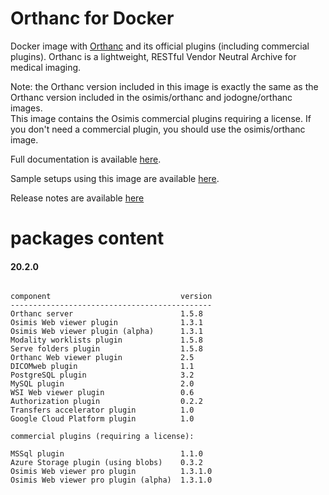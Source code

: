 # Orthanc for Docker
Docker image with [Orthanc](https://www.orthanc-server.com/) and its official plugins (including commercial plugins). Orthanc is a lightweight, RESTful Vendor Neutral Archive for medical imaging.

Note: the Orthanc version included in this image is exactly the same as the Orthanc version included in the osimis/orthanc and jodogne/orthanc images.  
This image contains the Osimis commercial plugins requiring a license.  If you don't need a commercial plugin, you should use the osimis/orthanc image.

Full documentation is available [here](https://osimis.atlassian.net/wiki/spaces/OKB/pages/26738689/How+to+use+osimis+orthanc+Docker+images).

Sample setups using this image are available [here](https://bitbucket.org/osimis/orthanc-setup-samples/).

Release notes are available [here](https://bitbucket.org/osimis/orthanc-builder/src/master/release-notes-docker-images.txt)


# packages content

#### 20.2.0
```

component                             version
---------------------------------------------
Orthanc server                        1.5.8
Osimis Web viewer plugin              1.3.1
Osimis Web viewer plugin (alpha)      1.3.1
Modality worklists plugin             1.5.8
Serve folders plugin                  1.5.8
Orthanc Web viewer plugin             2.5
DICOMweb plugin                       1.1
PostgreSQL plugin                     3.2
MySQL plugin                          2.0
WSI Web viewer plugin                 0.6
Authorization plugin                  0.2.2
Transfers accelerator plugin          1.0
Google Cloud Platform plugin          1.0

commercial plugins (requiring a license):

MSSql plugin                          1.1.0
Azure Storage plugin (using blobs)    0.3.2
Osimis Web viewer pro plugin          1.3.1.0
Osimis Web viewer pro plugin (alpha)  1.3.1.0
```
